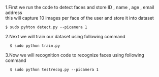 1.First we run the code to detect faces and store ID , name , age , email address                                               
  this will capture 10 images per face of the user and store it into dataset
  ```
  $ sudo pyhton detect.py --picamera 1   
  ```
   
2.Next we will train our dataset using following command   
```
  $ sudo python train.py              
  ```
                                                                                                                               
3.Now we will recognition code to recognize faces using following command             
```
  $ sudo python testrecog.py --picamera 1                                                                                       
```
